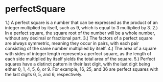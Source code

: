 # perfectSquare
1.) A perfect square is a number that can be expressed as the product of an integer multiplied by itself, such as 9, which is equal to 3 multiplied by 3.
2.) In a perfect square, the square root of the number will be a whole number, without any decimal or fractional part.
3.) The factors of a perfect square are always symmetric, meaning they occur in pairs, with each pair consisting of the same number multiplied by itself.
4.) The area of a square with sides of integer length represents a perfect square, as the length of each side multiplied by itself yields the total area of the square.
5.) Perfect squares have a distinct pattern in their last digit, with the last digit being either 0, 1, 4, 5, 6, or 9. For example, 16, 25, and 36 are perfect squares with the last digits 6, 5, and 6, respectively.
